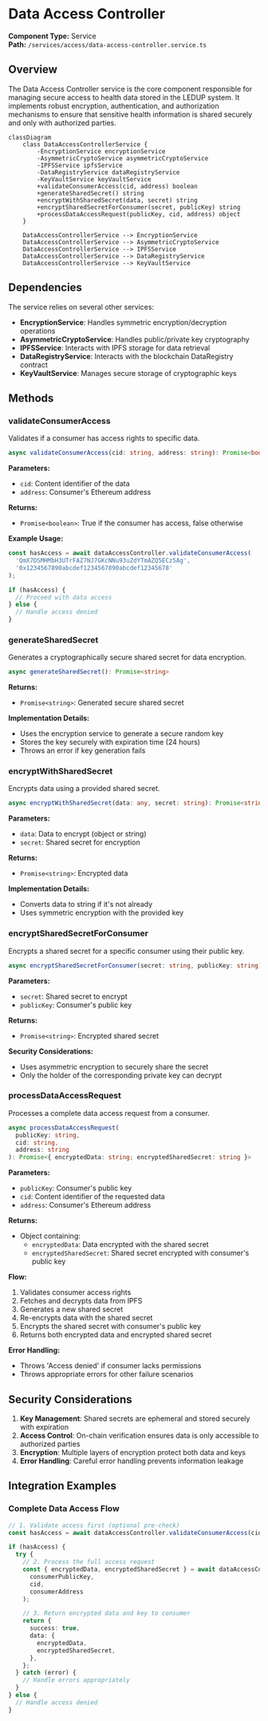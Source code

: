 # Data Access Controller

**Component Type:** Service  
**Path:** `/services/access/data-access-controller.service.ts`

## Overview

The Data Access Controller service is the core component responsible for managing secure access to health data stored in the LEDUP system. It implements robust encryption, authentication, and authorization mechanisms to ensure that sensitive health information is shared securely and only with authorized parties.

```mermaid
classDiagram
    class DataAccessControllerService {
        -EncryptionService encryptionService
        -AsymmetricCryptoService asymmetricCryptoService
        -IPFSService ipfsService
        -DataRegistryService dataRegistryService
        -KeyVaultService keyVaultService
        +validateConsumerAccess(cid, address) boolean
        +generateSharedSecret() string
        +encryptWithSharedSecret(data, secret) string
        +encryptSharedSecretForConsumer(secret, publicKey) string
        +processDataAccessRequest(publicKey, cid, address) object
    }

    DataAccessControllerService --> EncryptionService
    DataAccessControllerService --> AsymmetricCryptoService
    DataAccessControllerService --> IPFSService
    DataAccessControllerService --> DataRegistryService
    DataAccessControllerService --> KeyVaultService
```

## Dependencies

The service relies on several other services:

- **EncryptionService**: Handles symmetric encryption/decryption operations
- **AsymmetricCryptoService**: Handles public/private key cryptography
- **IPFSService**: Interacts with IPFS storage for data retrieval
- **DataRegistryService**: Interacts with the blockchain DataRegistry contract
- **KeyVaultService**: Manages secure storage of cryptographic keys

## Methods

### validateConsumerAccess

Validates if a consumer has access rights to specific data.

```typescript
async validateConsumerAccess(cid: string, address: string): Promise<boolean>
```

**Parameters:**

- `cid`: Content identifier of the data
- `address`: Consumer's Ethereum address

**Returns:**

- `Promise<boolean>`: True if the consumer has access, false otherwise

**Example Usage:**

```typescript
const hasAccess = await dataAccessController.validateConsumerAccess(
  'QmX7DSMHMbH3UTrFAZ7NJ7GKcNNu93uZdYTmAZQ5ECz5Ag',
  '0x1234567890abcdef1234567890abcdef12345678'
);

if (hasAccess) {
  // Proceed with data access
} else {
  // Handle access denied
}
```

### generateSharedSecret

Generates a cryptographically secure shared secret for data encryption.

```typescript
async generateSharedSecret(): Promise<string>
```

**Returns:**

- `Promise<string>`: Generated secure shared secret

**Implementation Details:**

- Uses the encryption service to generate a secure random key
- Stores the key securely with expiration time (24 hours)
- Throws an error if key generation fails

### encryptWithSharedSecret

Encrypts data using a provided shared secret.

```typescript
async encryptWithSharedSecret(data: any, secret: string): Promise<string>
```

**Parameters:**

- `data`: Data to encrypt (object or string)
- `secret`: Shared secret for encryption

**Returns:**

- `Promise<string>`: Encrypted data

**Implementation Details:**

- Converts data to string if it's not already
- Uses symmetric encryption with the provided key

### encryptSharedSecretForConsumer

Encrypts a shared secret for a specific consumer using their public key.

```typescript
async encryptSharedSecretForConsumer(secret: string, publicKey: string): Promise<string>
```

**Parameters:**

- `secret`: Shared secret to encrypt
- `publicKey`: Consumer's public key

**Returns:**

- `Promise<string>`: Encrypted shared secret

**Security Considerations:**

- Uses asymmetric encryption to securely share the secret
- Only the holder of the corresponding private key can decrypt

### processDataAccessRequest

Processes a complete data access request from a consumer.

```typescript
async processDataAccessRequest(
  publicKey: string,
  cid: string,
  address: string
): Promise<{ encryptedData: string; encryptedSharedSecret: string }>
```

**Parameters:**

- `publicKey`: Consumer's public key
- `cid`: Content identifier of the requested data
- `address`: Consumer's Ethereum address

**Returns:**

- Object containing:
  - `encryptedData`: Data encrypted with the shared secret
  - `encryptedSharedSecret`: Shared secret encrypted with consumer's public key

**Flow:**

1. Validates consumer access rights
2. Fetches and decrypts data from IPFS
3. Generates a new shared secret
4. Re-encrypts data with the shared secret
5. Encrypts the shared secret with consumer's public key
6. Returns both encrypted data and encrypted shared secret

**Error Handling:**

- Throws 'Access denied' if consumer lacks permissions
- Throws appropriate errors for other failure scenarios

## Security Considerations

1. **Key Management**: Shared secrets are ephemeral and stored securely with expiration
2. **Access Control**: On-chain verification ensures data is only accessible to authorized parties
3. **Encryption**: Multiple layers of encryption protect both data and keys
4. **Error Handling**: Careful error handling prevents information leakage

## Integration Examples

### Complete Data Access Flow

```typescript
// 1. Validate access first (optional pre-check)
const hasAccess = await dataAccessController.validateConsumerAccess(cid, consumerAddress);

if (hasAccess) {
  try {
    // 2. Process the full access request
    const { encryptedData, encryptedSharedSecret } = await dataAccessController.processDataAccessRequest(
      consumerPublicKey,
      cid,
      consumerAddress
    );

    // 3. Return encrypted data and key to consumer
    return {
      success: true,
      data: {
        encryptedData,
        encryptedSharedSecret,
      },
    };
  } catch (error) {
    // Handle errors appropriately
  }
} else {
  // Handle access denied
}
```
